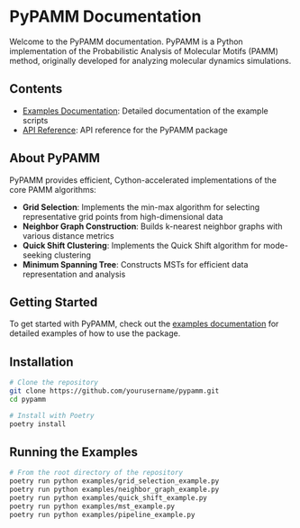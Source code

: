 # PyPAMM Documentation

Welcome to the PyPAMM documentation. PyPAMM is a Python implementation of the Probabilistic Analysis of Molecular Motifs (PAMM) method, originally developed for analyzing molecular dynamics simulations.

## Contents

- [Examples Documentation](examples.md): Detailed documentation of the example scripts
- [API Reference](api.md): API reference for the PyPAMM package

## About PyPAMM

PyPAMM provides efficient, Cython-accelerated implementations of the core PAMM algorithms:

- **Grid Selection**: Implements the min-max algorithm for selecting representative grid points from high-dimensional data
- **Neighbor Graph Construction**: Builds k-nearest neighbor graphs with various distance metrics
- **Quick Shift Clustering**: Implements the Quick Shift algorithm for mode-seeking clustering
- **Minimum Spanning Tree**: Constructs MSTs for efficient data representation and analysis

## Getting Started

To get started with PyPAMM, check out the [examples documentation](examples.md) for detailed examples of how to use the package.

## Installation

```bash
# Clone the repository
git clone https://github.com/yourusername/pypamm.git
cd pypamm

# Install with Poetry
poetry install
```

## Running the Examples

```bash
# From the root directory of the repository
poetry run python examples/grid_selection_example.py
poetry run python examples/neighbor_graph_example.py
poetry run python examples/quick_shift_example.py
poetry run python examples/mst_example.py
poetry run python examples/pipeline_example.py
``` 